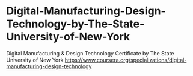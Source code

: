 # Digital-Manufacturing-Design-Technology-by-The-State-University-of-New-York
Digital Manufacturing &amp; Design Technology Certificate by The State University of New York
https://www.coursera.org/specializations/digital-manufacturing-design-technology
